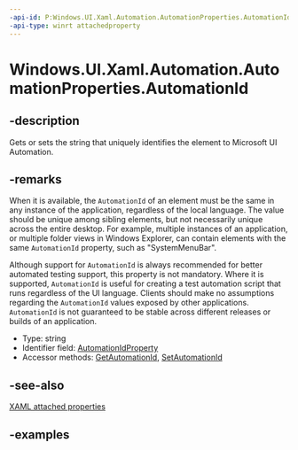 ```yaml
---
-api-id: P:Windows.UI.Xaml.Automation.AutomationProperties.AutomationId
-api-type: winrt attachedproperty
---
```


# Windows.UI.Xaml.Automation.AutomationProperties.AutomationId

<!--
see GetAutomationId, and SetAutomationId
-->


## -description

Gets or sets the string that uniquely identifies the element to Microsoft UI Automation.

## -remarks

When it is available, the `AutomationId` of an element must be the same in any instance of the application, regardless of the local language. The value should be unique among sibling elements, but not necessarily unique across the entire desktop. For example, multiple instances of an application, or multiple folder views in Windows Explorer, can contain elements with the same `AutomationId` property, such as "SystemMenuBar".

Although support for `AutomationId` is always recommended for better automated testing support, this property is not mandatory. Where it is supported, `AutomationId` is useful for creating a test automation script that runs regardless of the UI language. Clients should make no assumptions regarding the `AutomationId` values exposed by other applications. `AutomationId` is not guaranteed to be stable across different releases or builds of an application.

<ul><li>Type: string</li><li>Identifier field: <a href="/uwp/api/windows.ui.xaml.automation.automationproperties.automationidproperty">AutomationIdProperty</a></li><li>Accessor methods: <a href="/uwp/api/windows.ui.xaml.automation.automationproperties.getautomationid">GetAutomationId</a>, <a href="/uwp/api/windows.ui.xaml.automation.automationproperties.setautomationid">SetAutomationId</a></li></ul>

## -see-also

[XAML attached properties](/windows/uwp/xaml-platform/attached-properties-overview)

## -examples


